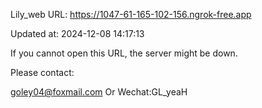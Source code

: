 Lily_web URL: https://1047-61-165-102-156.ngrok-free.app

Updated at: 2024-12-08 14:17:13

If you cannot open this URL, the server might be down.

Please contact: 

goley04@foxmail.com Or Wechat:GL_yeaH